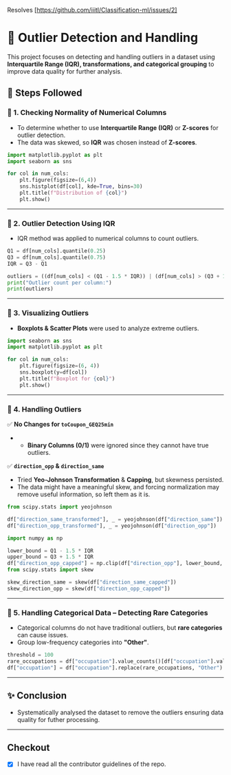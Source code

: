 Resolves [https://github.com/iiitl/Classification-ml/issues/2]

# 📌 Outlier Detection and Handling

This project focuses on detecting and handling outliers in a dataset using **Interquartile Range (IQR), transformations, and categorical grouping** to improve data quality for further analysis.

## 🚀 Steps Followed

### 🔹 1. Checking Normality of Numerical Columns
- To determine whether to use **Interquartile Range (IQR)** or **Z-scores** for outlier detection.
- The data was skewed, so **IQR** was chosen instead of **Z-scores**.

```python
import matplotlib.pyplot as plt
import seaborn as sns

for col in num_cols:
    plt.figure(figsize=(6,4))
    sns.histplot(df[col], kde=True, bins=30)
    plt.title(f"Distribution of {col}")
    plt.show()
```

---

### 🔹 2. Outlier Detection Using IQR
- IQR method was applied to numerical columns to count outliers.

```python
Q1 = df[num_cols].quantile(0.25)
Q3 = df[num_cols].quantile(0.75)
IQR = Q3 - Q1

outliers = ((df[num_cols] < (Q1 - 1.5 * IQR)) | (df[num_cols] > (Q3 + 1.5 * IQR))).sum()
print("Outlier count per column:") 
print(outliers)
```

---

### 🔹 3. Visualizing Outliers
- **Boxplots & Scatter Plots** were used to analyze extreme outliers.

```python
import seaborn as sns
import matplotlib.pyplot as plt

for col in num_cols:
    plt.figure(figsize=(6, 4))
    sns.boxplot(y=df[col])
    plt.title(f"Boxplot for {col}")
    plt.show()
```

---

### 🔹 4. Handling Outliers
✅ **No Changes for `toCoupon_GEQ25min`**
- - **Binary Columns (0/1)** were ignored since they cannot have true outliers.

✅ **`direction_opp` & `direction_same`**
- Tried **Yeo-Johnson Transformation** & **Capping**, but skewness persisted.
- The data might have a meaningful skew, and forcing normalization may remove useful information, so left them as it is.

```python
from scipy.stats import yeojohnson

df["direction_same_transformed"], _ = yeojohnson(df["direction_same"])
df["direction_opp_transformed"], _ = yeojohnson(df["direction_opp"])
```

```python
import numpy as np

lower_bound = Q1 - 1.5 * IQR
upper_bound = Q3 + 1.5 * IQR
df["direction_opp_capped"] = np.clip(df["direction_opp"], lower_bound, upper_bound)
from scipy.stats import skew

skew_direction_same = skew(df["direction_same_capped"])
skew_direction_opp = skew(df["direction_opp_capped"])

```

---

### 🔹 5. Handling Categorical Data – Detecting Rare Categories
- Categorical columns do not have traditional outliers, but **rare categories** can cause issues.
- Group low-frequency categories into **"Other"**.

```python
threshold = 100  
rare_occupations = df["occupation"].value_counts()[df["occupation"].value_counts() < threshold].index
df["occupation"] = df["occupation"].replace(rare_occupations, "Other")
```

---

## ✨ Conclusion
- Systematically analysed the dataset to remove the outliers ensuring data quality for futher processing. 

---

## Checkout
- [x] I have read all the contributor guidelines of the repo.
